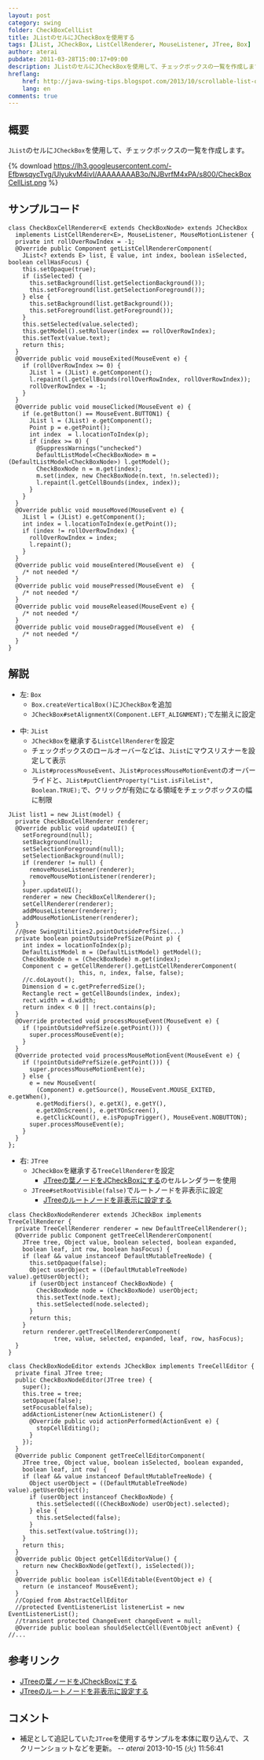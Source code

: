 ```yaml
---
layout: post
category: swing
folder: CheckBoxCellList
title: JListのセルにJCheckBoxを使用する
tags: [JList, JCheckBox, ListCellRenderer, MouseListener, JTree, Box]
author: aterai
pubdate: 2011-03-28T15:00:17+09:00
description: JListのセルにJCheckBoxを使用して、チェックボックスの一覧を作成します。
hreflang:
    href: http://java-swing-tips.blogspot.com/2013/10/scrollable-list-of-jcheckboxes.html
    lang: en
comments: true
---
```

## 概要
`JList`のセルに`JCheckBox`を使用して、チェックボックスの一覧を作成します。

{% download https://lh3.googleusercontent.com/-EfbwsqycTvg/UlyukvM4ivI/AAAAAAAAB3o/NJBvrfM4xPA/s800/CheckBoxCellList.png %}

## サンプルコード
<pre class="prettyprint"><code>class CheckBoxCellRenderer&lt;E extends CheckBoxNode&gt; extends JCheckBox
  implements ListCellRenderer&lt;E&gt;, MouseListener, MouseMotionListener {
  private int rollOverRowIndex = -1;
  @Override public Component getListCellRendererComponent(
    JList&lt;? extends E&gt; list, E value, int index, boolean isSelected, boolean cellHasFocus) {
    this.setOpaque(true);
    if (isSelected) {
      this.setBackground(list.getSelectionBackground());
      this.setForeground(list.getSelectionForeground());
    } else {
      this.setBackground(list.getBackground());
      this.setForeground(list.getForeground());
    }
    this.setSelected(value.selected);
    this.getModel().setRollover(index == rollOverRowIndex);
    this.setText(value.text);
    return this;
  }
  @Override public void mouseExited(MouseEvent e) {
    if (rollOverRowIndex &gt;= 0) {
      JList l = (JList) e.getComponent();
      l.repaint(l.getCellBounds(rollOverRowIndex, rollOverRowIndex));
      rollOverRowIndex = -1;
    }
  }
  @Override public void mouseClicked(MouseEvent e) {
    if (e.getButton() == MouseEvent.BUTTON1) {
      JList l = (JList) e.getComponent();
      Point p = e.getPoint();
      int index  = l.locationToIndex(p);
      if (index &gt;= 0) {
        @SuppressWarnings("unchecked")
        DefaultListModel&lt;CheckBoxNode&gt; m = (DefaultListModel&lt;CheckBoxNode&gt;) l.getModel();
        CheckBoxNode n = m.get(index);
        m.set(index, new CheckBoxNode(n.text, !n.selected));
        l.repaint(l.getCellBounds(index, index));
      }
    }
  }
  @Override public void mouseMoved(MouseEvent e) {
    JList l = (JList) e.getComponent();
    int index = l.locationToIndex(e.getPoint());
    if (index != rollOverRowIndex) {
      rollOverRowIndex = index;
      l.repaint();
    }
  }
  @Override public void mouseEntered(MouseEvent e)  {
    /* not needed */
  }
  @Override public void mousePressed(MouseEvent e)  {
    /* not needed */
  }
  @Override public void mouseReleased(MouseEvent e) {
    /* not needed */
  }
  @Override public void mouseDragged(MouseEvent e)  {
    /* not needed */
  }
}
</code></pre>

## 解説
- 左: `Box`
    - `Box.createVerticalBox()`に`JCheckBox`を追加
    - `JCheckBox#setAlignmentX(Component.LEFT_ALIGNMENT);`で左揃えに設定

<!-- dummy comment line for breaking list -->

- 中: `JList`
    - `JCheckBox`を継承する`ListCellRenderer`を設定
    - チェックボックスのロールオーバーなどは、`JList`にマウスリスナーを設定して表示
    - `JList#processMouseEvent`、`JList#processMouseMotionEvent`のオーバーライドと、`JList#putClientProperty("List.isFileList", Boolean.TRUE);`で、クリックが有効になる領域をチェックボックスの幅に制限

<!-- dummy comment line for breaking list -->

<pre class="prettyprint"><code>JList list1 = new JList(model) {
  private CheckBoxCellRenderer renderer;
  @Override public void updateUI() {
    setForeground(null);
    setBackground(null);
    setSelectionForeground(null);
    setSelectionBackground(null);
    if (renderer != null) {
      removeMouseListener(renderer);
      removeMouseMotionListener(renderer);
    }
    super.updateUI();
    renderer = new CheckBoxCellRenderer();
    setCellRenderer(renderer);
    addMouseListener(renderer);
    addMouseMotionListener(renderer);
  }
  //@see SwingUtilities2.pointOutsidePrefSize(...)
  private boolean pointOutsidePrefSize(Point p) {
    int index = locationToIndex(p);
    DefaultListModel m = (DefaultListModel) getModel();
    CheckBoxNode n = (CheckBoxNode) m.get(index);
    Component c = getCellRenderer().getListCellRendererComponent(
                    this, n, index, false, false);
    //c.doLayout();
    Dimension d = c.getPreferredSize();
    Rectangle rect = getCellBounds(index, index);
    rect.width = d.width;
    return index &lt; 0 || !rect.contains(p);
  }
  @Override protected void processMouseEvent(MouseEvent e) {
    if (!pointOutsidePrefSize(e.getPoint())) {
      super.processMouseEvent(e);
    }
  }
  @Override protected void processMouseMotionEvent(MouseEvent e) {
    if (!pointOutsidePrefSize(e.getPoint())) {
      super.processMouseMotionEvent(e);
    } else {
      e = new MouseEvent(
        (Component) e.getSource(), MouseEvent.MOUSE_EXITED, e.getWhen(),
        e.getModifiers(), e.getX(), e.getY(),
        e.getXOnScreen(), e.getYOnScreen(),
        e.getClickCount(), e.isPopupTrigger(), MouseEvent.NOBUTTON);
      super.processMouseEvent(e);
    }
  }
};
</code></pre>

- 右: `JTree`
    - `JCheckBox`を継承する`TreeCellRenderer`を設定
        - [JTreeの葉ノードをJCheckBoxにする](http://ateraimemo.com/Swing/CheckBoxNodeTree.html)のセルレンダラーを使用
    - `JTree#setRootVisible(false)`でルートノードを非表示に設定
        - [JTreeのルートノードを非表示に設定する](http://ateraimemo.com/Swing/TreeRootVisible.html)

<!-- dummy comment line for breaking list -->

<pre class="prettyprint"><code>class CheckBoxNodeRenderer extends JCheckBox implements TreeCellRenderer {
  private TreeCellRenderer renderer = new DefaultTreeCellRenderer();
  @Override public Component getTreeCellRendererComponent(
    JTree tree, Object value, boolean selected, boolean expanded,
    boolean leaf, int row, boolean hasFocus) {
    if (leaf &amp;&amp; value instanceof DefaultMutableTreeNode) {
      this.setOpaque(false);
      Object userObject = ((DefaultMutableTreeNode) value).getUserObject();
      if (userObject instanceof CheckBoxNode) {
        CheckBoxNode node = (CheckBoxNode) userObject;
        this.setText(node.text);
        this.setSelected(node.selected);
      }
      return this;
    }
    return renderer.getTreeCellRendererComponent(
             tree, value, selected, expanded, leaf, row, hasFocus);
  }
}

class CheckBoxNodeEditor extends JCheckBox implements TreeCellEditor {
  private final JTree tree;
  public CheckBoxNodeEditor(JTree tree) {
    super();
    this.tree = tree;
    setOpaque(false);
    setFocusable(false);
    addActionListener(new ActionListener() {
      @Override public void actionPerformed(ActionEvent e) {
        stopCellEditing();
      }
    });
  }
  @Override public Component getTreeCellEditorComponent(
    JTree tree, Object value, boolean isSelected, boolean expanded,
    boolean leaf, int row) {
    if (leaf &amp;&amp; value instanceof DefaultMutableTreeNode) {
      Object userObject = ((DefaultMutableTreeNode) value).getUserObject();
      if (userObject instanceof CheckBoxNode) {
        this.setSelected(((CheckBoxNode) userObject).selected);
      } else {
        this.setSelected(false);
      }
      this.setText(value.toString());
    }
    return this;
  }
  @Override public Object getCellEditorValue() {
    return new CheckBoxNode(getText(), isSelected());
  }
  @Override public boolean isCellEditable(EventObject e) {
    return (e instanceof MouseEvent);
  }
  //Copied from AbstractCellEditor
  //protected EventListenerList listenerList = new EventListenerList();
  //transient protected ChangeEvent changeEvent = null;
  @Override public boolean shouldSelectCell(EventObject anEvent) {
//...
</code></pre>

## 参考リンク
- [JTreeの葉ノードをJCheckBoxにする](http://ateraimemo.com/Swing/CheckBoxNodeTree.html)
- [JTreeのルートノードを非表示に設定する](http://ateraimemo.com/Swing/TreeRootVisible.html)

<!-- dummy comment line for breaking list -->

## コメント
- 補足として追記していた`JTree`を使用するサンプルを本体に取り込んで、スクリーンショットなどを更新。 -- *aterai* 2013-10-15 (火) 11:56:41

<!-- dummy comment line for breaking list -->
